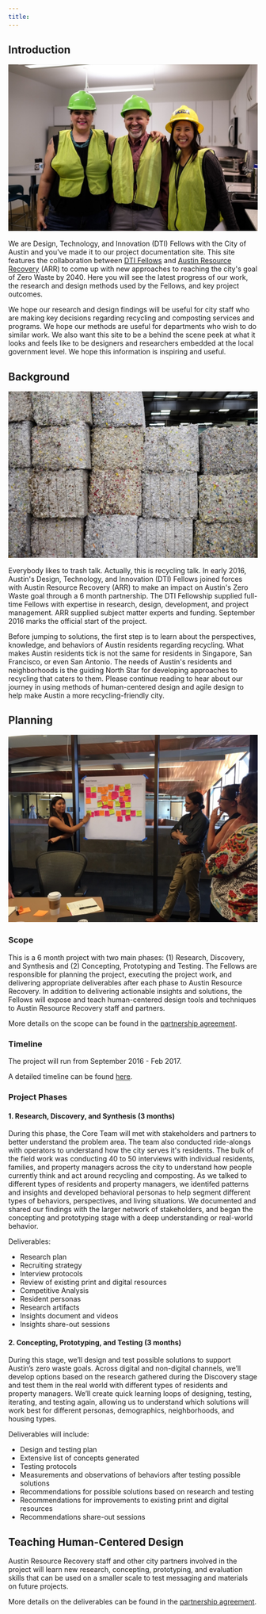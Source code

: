 ```yaml
---
title:
---
```


## Introduction

![image of Balcones Recycling Center Tour](/uploads/Recycling%20Center%20Web-1.jpg)

We are Design, Technology, and Innovation (DTI) Fellows with the City of Austin and you've made it to our project documentation site. This site features the collaboration between [DTI Fellows](https://cityofaustin.github.io/innovation-fellows/) and [Austin Resource Recovery](http://www.austintexas.gov/department/austin-resource-recovery) (ARR) to come up with new approaches to reaching the city's goal of Zero Waste by 2040. Here you will see the latest progress of our work, the research and design methods used by the Fellows, and key project outcomes.

We hope our research and design findings will be useful for city staff who are making key decisions regarding recycling and composting services and programs. We hope our methods are useful for departments who wish to do similar work. We also want this site to be a behind the scene peek at what it looks and feels like to be designers and researchers embedded at the local government level. We hope this information is inspiring and useful.

## Background

![image of recycling sorting center](/uploads/Recycling%20Center%20Web-7.jpg)

Everybody likes to trash talk. Actually, this is recycling talk. In early 2016, Austin's Design, Technology, and Innovation (DTI) Fellows joined forces with Austin Resource Recovery (ARR) to make an impact on Austin's Zero Waste goal through a 6 month partnership. The DTI Fellowship supplied full-time Fellows with expertise in research, design, development, and project management. ARR supplied subject matter experts and funding. September 2016 marks the official start of the project.

Before jumping to solutions, the first step is to learn about the perspectives, knowledge, and behaviors of Austin residents regarding recycling. What makes Austin residents tick is not the same for residents in Singapore, San Francisco, or even San Antonio. The needs of Austin's residents and neighborhoods is the guiding North Star for developing approaches to recycling that caters to them. Please continue reading to hear about our journey in using methods of human-centered design and agile design to help make Austin a more recycling-friendly city.

## Planning

![image of planning](/uploads/photo.jpg)

### Scope
This is a 6 month project with two main phases: (1) Research, Discovery, and Synthesis and (2) Concepting, Prototyping and Testing. The Fellows are responsible for planning the project, executing the project work, and delivering appropriate deliverables after each phase to Austin Resource Recovery. In addition to delivering actionable insights and solutions, the Fellows will expose and teach human-centered design tools and techniques to Austin Resource Recovery staff and partners.

More details on the scope can be found in the [partnership agreement](https://docs.google.com/document/d/1qTiYiE4ddg0zBomGuqdg3_ic13ugebiaFAdxZibDB3k/edit?usp=sharing).

### Timeline

The project will run from September 2016 - Feb 2017.

A detailed timeline can be found [here](https://docs.google.com/spreadsheets/d/1fMH0t7HOuzI2HAPmbmK_FnPzum0qP3W2dDvJuta7pFw/edit?usp=sharing).


### Project Phases

#### 1. Research, Discovery, and Synthesis (3 months)
During this phase, the Core Team will met with stakeholders and partners to better understand the problem area. The team also conducted ride-alongs with operators to understand how the city serves it's residents. The bulk of the field work was conducting 40 to 50 interviews with individual residents, families, and property managers across the city to understand how people currently think and act around recycling and composting. As we talked to different types of residents and property managers, we identifed patterns and insights and developed behavioral personas to help segment different types of behaviors, perspectives, and living situations. We documented and shared our findings with the larger network of stakeholders, and began the concepting and prototyping stage with a deep understanding or real-world behavior.

Deliverables:

* Research plan
* Recruiting strategy
* Interview protocols
* Review of existing print and digital resources
* Competitive Analysis
* Resident personas
* Research artifacts
* Insights document and videos
* Insights share-out sessions

#### 2. Concepting, Prototyping, and Testing (3 months)

During this stage, we’ll design and test possible solutions to support Austin’s zero waste goals. Across digital and non-digital channels, we’ll develop options based on the research gathered during the Discovery stage and test them in the real world with different types of residents and property managers. We’ll create quick learning loops of designing, testing, iterating, and testing again, allowing us to understand which solutions will work best for different personas, demographics, neighborhoods, and housing types.

Deliverables will include:

* Design and testing plan
* Extensive list of concepts generated
* Testing protocols
* Measurements and observations of behaviors after testing possible solutions
* Recommendations for possible solutions based on research and testing
* Recommendations for improvements to existing print and digital resources
* Recommendations share-out sessions

## Teaching Human-Centered Design

Austin Resource Recovery staff and other city partners involved in the project will learn new research, concepting, prototyping, and evaluation skills that can be used on a smaller scale to test messaging and materials on future projects.

More details on the deliverables can be found in the [partnership agreement](https://docs.google.com/document/d/1qTiYiE4ddg0zBomGuqdg3_ic13ugebiaFAdxZibDB3k/edit?usp=sharing).
